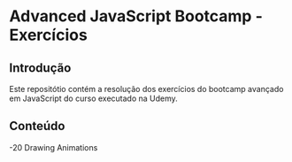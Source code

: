 # Advanced JavaScript Bootcamp - Exercícios
## Introdução
Este repositótio contém a resolução dos exercícios do bootcamp avançado em JavaScript do curso executado na Udemy.
## Conteúdo
-20 Drawing Animations
